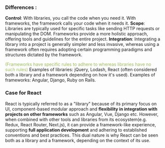 ### Differences :
**Control**: With libraries, you call the code when you need it. With frameworks, the framework calls your code when it needs it.
**Scope**: Libraries are typically used for specific tasks like sending HTTP requests or manipulating the DOM. Frameworks provide a more holistic approach, offering tools and guidelines for the entire project.
**Integration**: Integrating a library into a project is generally simpler and less invasive, whereas using a framework often requires adopting certain programming paradigms and structures dictated by the framework.

<font color="#9bbb59">(Frameworks have specific rules to adhere to whereas libraries have no such rules)</font>
Examples of libraries: jQuery, Lodash, React (often considered both a library and a framework depending on how it's used).
Examples of frameworks: Angular, Django, Ruby on Rails.

### Case for React
React is typically referred to as a "library" because of its primary focus on UI, component-based modular approach and **flexibility in integration with projects on other frameworks** such as Angular, Vue, Django etc. 
However, when combined with other tools and libraries from its ecosystem(e.g. Redux, React Router, Next.js), it can provide a framework-like experience, supporting **full application development** and adhering to established conventions and best practices. This dual nature is why React can be seen both as a library and a framework, depending on the context of its use.


